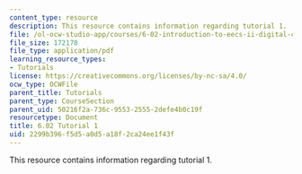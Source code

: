 ```yaml
---
content_type: resource
description: This resource contains information regarding tutorial 1.
file: /ol-ocw-studio-app/courses/6-02-introduction-to-eecs-ii-digital-communication-systems-fall-2012/2299b396f5d5a0d5a18f2ca24ee1f43f_MIT6_02F12_tutor01.pdf
file_size: 172178
file_type: application/pdf
learning_resource_types:
- Tutorials
license: https://creativecommons.org/licenses/by-nc-sa/4.0/
ocw_type: OCWFile
parent_title: Tutorials
parent_type: CourseSection
parent_uid: 50216f2a-736c-9553-2555-2defe4b0c19f
resourcetype: Document
title: 6.02 Tutorial 1
uid: 2299b396-f5d5-a0d5-a18f-2ca24ee1f43f
---
```

This resource contains information regarding tutorial 1.